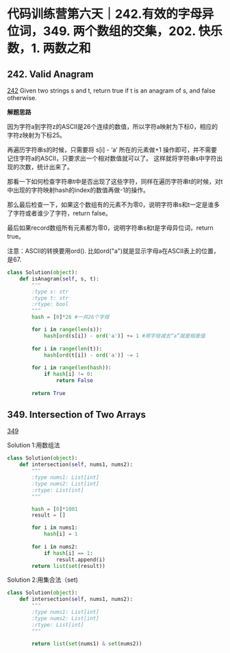 # 代码训练营第六天｜242.有效的字母异位词，349. 两个数组的交集，202. 快乐数，1. 两数之和 

## 242. Valid Anagram
[242](https://leetcode.com/problems/valid-anagram/description/)
Given two strings s and t, return true if t is an anagram of s, and false otherwise.

**解题思路**

因为字符a到字符z的ASCII是26个连续的数值，所以字符a映射为下标0，相应的字符z映射为下标25。

再遍历字符串s的时候，只需要将 s[i] - ‘a’ 所在的元素做+1 操作即可，并不需要记住字符a的ASCII，只要求出一个相对数值就可以了。 这样就将字符串s中字符出现的次数，统计出来了。

那看一下如何检查字符串t中是否出现了这些字符，同样在遍历字符串t的时候，对t中出现的字符映射hash的index的数值再做-1的操作。

那么最后检查一下，如果这个数组有的元素不为零0，说明字符串s和t一定是谁多了字符或者谁少了字符，return false。

最后如果record数组所有元素都为零0，说明字符串s和t是字母异位词，return true。

注意：ASCII的转换要用ord(). 比如ord("a")就是显示字母a在ASCII表上的位置，是67.

```python
class Solution(object):
    def isAnagram(self, s, t):
        """
        :type s: str
        :type t: str
        :rtype: bool
        """
        hash = [0]*26 #一共26个字母

        for i in range(len(s)):
            hash[ord(s[i]) - ord('a')] += 1 #用字母减去“a”就是相差值
        
        for i in range(len(t)):
            hash[ord(t[i]) - ord('a')] -= 1
        
        for i in range(len(hash)):
            if hash[i] != 0:
                return False
        
        return True
```
## 349. Intersection of Two Arrays
[349](https://leetcode.com/problems/intersection-of-two-arrays/description/)

Solution 1:用数组法
```python
class Solution(object):
    def intersection(self, nums1, nums2):
        """
        :type nums1: List[int]
        :type nums2: List[int]
        :rtype: List[int]
        """

        hash = [0]*1001
        result = []

        for i in nums1:
            hash[i] = 1
        
        for i in nums2:
            if hash[i] == 1:
                result.append(i)
        return list(set(result))
```
Solution 2:用集合法（set)
```python
class Solution(object):
    def intersection(self, nums1, nums2):
        """
        :type nums1: List[int]
        :type nums2: List[int]
        :rtype: List[int]
        """

        return list(set(nums1) & set(nums2))
```
